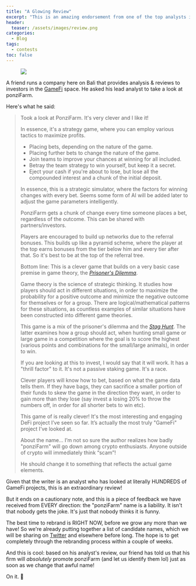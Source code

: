 ```yaml
---
title: "A Glowing Review"
excerpt: "This is an amazing endorsement from one of the top analysts in the GameFi space! Also a word of caution: time to re-brand."
header:
  teaser: /assets/images/review.png
categories:
  - Blog
tags:
  - contests
toc: false
---
```


<figure class="align-left" style="margin-top: 10px; margin-bottom: 10px; width: 150px;">
    <img src="{{ site.url }}{{ site.baseurl }}/assets/images/review.png">
</figure>

A friend runs a company here on Bali that provides analysis & reviews to investors in the [GameFi](https://builtin.com/blockchain/gamefi) space. He asked his lead analyst to take a look at ponziFarm. 

Here's what he said:

> Took a look at PonziFarm. It's very clever and I like it!
>
> In essence, it's a strategy game, where you can employ various tactics to maximize profits. 
>
> * Placing bets, depending on the nature of the game. 
> * Placing further bets to change the nature of the game.
> * Join teams to improve your chances at winning for all included.
> * Betray the team strategy to win yourself, but keep it a secret.
> * Eject your cash if you're about to lose, but lose all the compounded interest and a chunk of the initial deposit. 
>
> In essence, this is a strategic simulator, where the factors for winning changes with every bet. Seems some form of AI will be added later to adjust the game parameters intelligently. 
>
> PonziFarm gets a chunk of change every time someone places a bet, regardless of the outcome. This can be shared with partners/investors.
>
> Players are encouraged to build up networks due to the referral bonuses. This builds up like a pyramid scheme, where the player at the top earns bonuses from the tier below him and every tier after that. So it's best to be at the top of the referral tree. 
>
> Bottom line: This is a clever game that builds on a very basic case premise in game theory, the [_Prisoner's Dilemma_](https://en.wikipedia.org/wiki/Prisoner%27s_dilemma). 
>
> Game theory is the science of strategic thinking. It studies how players should act in different situations, in order to maximize the probability for a positive outcome and minimize the negative outcome for themselves or for a group. There are logical/mathematical patterns for these situations, as countless examples of similar situations have been constructed into different game theories. 
>
> This game is a mix of the prisoner's dilemma and the [_Stag Hunt_](https://en.wikipedia.org/wiki/Stag_hunt). The latter examines how a group should act, when hunting small game or large game in a competition where the goal is to score the highest (various points and combinations for the small/large animals), in order to win.
>
> If you are looking at this to invest, I would say that it will work. It has a "thrill factor" to it. It's not a passive staking game. It's a race. 
>
> Clever players will know how to bet, based on what the game data tells them. If they have bags, they can sacrifice a smaller portion of their funds to skew the game in the direction they want, in order to gain more than they lose (say invest a losing 20% to throw the numbers off, in order for all shorter bets to win etc).
>
> This game of is really clever! It's the most interesting and engaging DeFi project I’ve seen so far. It’s actually the most truly "GameFi" project I’ve looked at. 
>
> About the name... I’m not so sure the author realizes how badly "ponziFarm" will go down among crypto enthusiasts. Anyone outside of crypto will immediately think “scam”!
>
> He should change it to something that reflects the actual game elements.

Given that the writer is an analyst who has looked at literally HUNDREDS of GameFi projects, this is an extraordinary review!

But it ends on a cautionary note, and this is a piece of feedback we have received from EVERY direction: the "ponziFarm" name is a liability. It isn't that nobody gets the joke. It's just that nobody thinks it is funny.

The best time to rebrand is RIGHT NOW, before we grow any more than we have! So we're already putting together a list of candidate names, which we will be sharing on [Twitter](https://twitter.com/ponziFarm) and elsewhere before long. The hope is to get completely through the rebranding process within a couple of weeks.

And this is cool: based on his analyst's review, our friend has told us that his firm will *absolutely* promote ponziFarm (and let us identify them lol) just as soon as we change that awful name!

On it. 🤣